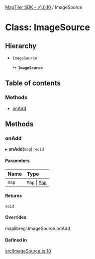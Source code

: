 [MapTiler SDK - v1.0.10](../README.md) / ImageSource

# Class: ImageSource

## Hierarchy

- `ImageSource`

  ↳ **`ImageSource`**

## Table of contents

### Methods

- [onAdd](ImageSource.md#onadd)

## Methods

### onAdd

▸ **onAdd**(`map`): `void`

#### Parameters

| Name | Type |
| :------ | :------ |
| `map` | `Map` \| [`Map`](Map.md) |

#### Returns

`void`

#### Overrides

maplibregl.ImageSource.onAdd

#### Defined in

[src/ImageSource.ts:10](https://github.com/maptiler/maptiler-sdk-js/blob/a5b1980/src/ImageSource.ts#L10)
